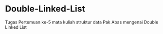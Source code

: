 # Double-Linked-List
Tugas Pertemuan ke-5 mata kuliah struktur data Pak Abas mengenai Double Linked List
